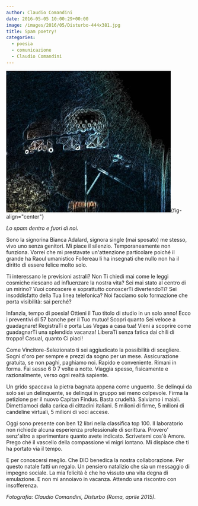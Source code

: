 ```yaml
---
author: Claudio Comandini
date: 2016-05-05 10:00:29+00:00 
image: /images/2016/05/Disturbo-444x381.jpg 
title: Spam poetry! 
categories: 
  - poesia
  - comunicazione 
  - Claudio Comandini 
---
```


![](images/Disturbo-444x381.jpg){fig-align="center"}

*Lo spam dentro e fuori di noi.*

Sono la signorina Bianca Adalard, signora single (mai sposato) me stesso, vivo uno senza genitori. Mi piace il silenzio. Temporaneamente non funziona. Vorrei che mi prestavate un'attenzione particolare poiché il grande ha Raoul umanistico Follereau li ha insegnati che nullo non ha il diritto di essere felice molto solo.

Ti interessano le previsioni astrali? Non Ti chiedi mai come le leggi cosmiche riescano ad influenzare la nostra vita? Sei mai stato al centro di un mirino? Vuoi conoscere e soprattutto conoscerTi divertendoTi? Sei insoddisfatto della Tua linea telefonica? Noi facciamo solo formazione che porta visibilità: sai perché?

Infanzia, tempo di poesia! Ottieni il Tuo titolo di studio in un solo anno! Ecco i preventivi di 57 banche per il Tuo mutuo! Scopri quanto Sei veloce a guadagnare! RegistraTi e porta Las Vegas a casa tua! Vieni a scoprire come guadagnarTi una splendida vacanza! LiberaTi senza fatica dai chili di troppo! Casual, quanto Ci piaci!

Come Vincitore-Selezionato ti sei aggiudicato la possibilità di scegliere. Sogni d'oro per sempre e prezzi da sogno per un mese. Assicurazione gratuita, se non paghi, paghiamo noi. Rapido e conveniente. Rimani in forma. Fai sesso 6 0 7 volte a notte. Viaggia spesso, fisicamente e razionalmente, verso ogni realtà sapiente.

Un grido spaccava la pietra bagnata appena come unguento. Se delinqui da solo sei un delinquente, se delinqui in gruppo sei meno colpevole. Firma la petizione per il nuovo Capitan Findus. Basta crudeltà. Salviamo i maiali. Dimettiamoci dalla carica di cittadini italiani. 5 milioni di firme, 5 milioni di candeline virtuali, 5 milioni di voci accese.

Oggi sono presente con ben 12 libri nella classifica top 100. Il laboratorio non richiede alcuna esperienza professionale di scrittura. Provero' senz'altro a sperimentare quanto avete indicato. Scrivetemi cos'è Amore. Prego ché il vascello della compassione vi migri lontano. Mi dispiace che ti ha portato via il tempo.

E per conoscersi meglio. Che DIO benedica la nostra collaborazione. Per questo natale fatti un regalo. Un pensiero natalizio che sia un messaggio di impegno sociale. La mia felicità è che ho vissuto una vita degna di emulazione. E non mi annoiavo in vacanza. Attendo una riscontro con insofferenza.

*Fotografia: Claudio Comandini, Disturbo (Roma, aprile 2015).*
